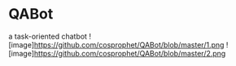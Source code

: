 # QABot
a task-oriented chatbot
![image]https://github.com/cosprophet/QABot/blob/master/1.png
![image]https://github.com/cosprophet/QABot/blob/master/2.png
